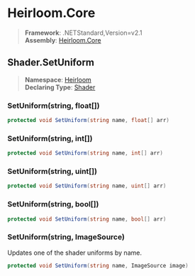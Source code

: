 # Heirloom.Core

> **Framework**: .NETStandard,Version=v2.1  
> **Assembly**: [Heirloom.Core][0]  

## Shader.SetUniform

> **Namespace**: [Heirloom][0]  
> **Declaring Type**: [Shader][1]  

### SetUniform(string, float[])

```cs
protected void SetUniform(string name, float[] arr)
```

### SetUniform(string, int[])

```cs
protected void SetUniform(string name, int[] arr)
```

### SetUniform(string, uint[])

```cs
protected void SetUniform(string name, uint[] arr)
```

### SetUniform(string, bool[])

```cs
protected void SetUniform(string name, bool[] arr)
```

### SetUniform(string, ImageSource)

Updates one of the shader uniforms by name.

```cs
protected void SetUniform(string name, ImageSource image)
```

[0]: ../../../Heirloom.Core.md
[1]: ../Shader.md

